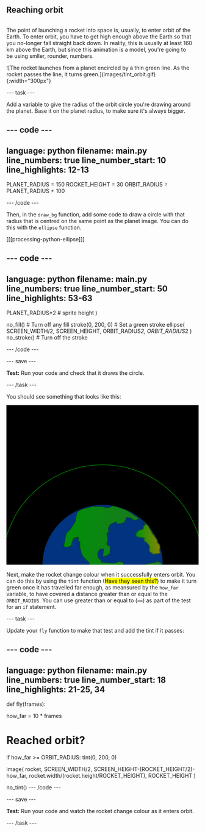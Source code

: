 ## Reaching orbit

<div style="display: flex; flex-wrap: wrap">
<div style="flex-basis: 200px; flex-grow: 1; margin-right: 15px;">

The point of launching a rocket into space is, usually, to enter orbit of the Earth. To enter orbit, you have to get high enough above the Earth so that you no-longer fall straight back down. In reality, this is usually at least 160 km above the Earth, but since this animation is a model, you're going to be using smller, rounder, numbers. 

</div>
<div>
![The rocket launches from a planet encircled by a thin green line. As the rocket passes the line, it turns green.](images/tint_orbit.gif){:width="300px"}
</div>
</div>

--- task ---

Add a variable to give the radius of the orbit circle you're drawing around the planet. Base it on the planet radius, to make sure it's always bigger.

--- code ---
---
language: python
filename: main.py
line_numbers: true
line_number_start: 10 
line_highlights: 12-13
---
PLANET_RADIUS = 150
ROCKET_HEIGHT = 30
ORBIT_RADIUS = PLANET_RADIUS + 100

--- /code ---

Then, in the `draw_bg` function, add some code to draw a circle with that radius that is centred on the same point as the planet image. You can do this with the `ellipse` function.

[[[processing-python-ellipse]]]

--- code ---
---
language: python
filename: main.py
line_numbers: true
line_number_start: 50 
line_highlights: 53-63
---
  PLANET_RADIUS*2 # sprite height
  )
  
  no_fill() # Turn off any fill
  stroke(0, 200, 0) # Set a green stroke
  ellipse(
      SCREEN_WIDTH/2, 
      SCREEN_HEIGHT, 
      ORBIT_RADIUS*2,
      ORBIT_RADIUS*2
    )
  no_stroke() # Turn off the stroke

--- /code ---

--- save ---

**Test:** Run your code and check that it draws the circle.

--- /task ---

You should see something that looks like this:

![A planet with a green circle around it](images/orbit.png)

Next, make the rocket change colour when it successfully enters orbit. You can do this by using the `tint` function (<mark>Have they seen this?</mark>) to make it turn green once it has travelled far enough, as meansured by the `how_far` variable, to have covered a distance greater than or equal to the `ORBIT_RADIUS`. You can use greater than or equal to (`>=`) as part of the test for an `if` statement.

--- task ---

Update your `fly` function to make that test and add the tint if it passes:

--- code ---
---
language: python
filename: main.py
line_numbers: true
line_number_start: 18 
line_highlights: 21-25, 34
---
def fly(frames):
  
  how_far = 10 * frames
  
  # Reached orbit?
  if how_far >= ORBIT_RADIUS:
    tint(0, 200, 0)
  
  image(
    rocket, 
    SCREEN_WIDTH/2, 
    SCREEN_HEIGHT-(ROCKET_HEIGHT/2)-how_far, 
    rocket.width/(rocket.height/ROCKET_HEIGHT), 
    ROCKET_HEIGHT
    )
    
  no_tint()
--- /code ---

--- save ---

**Test:** Run your code and watch the rocket change colour as it enters orbit.

--- /task ---